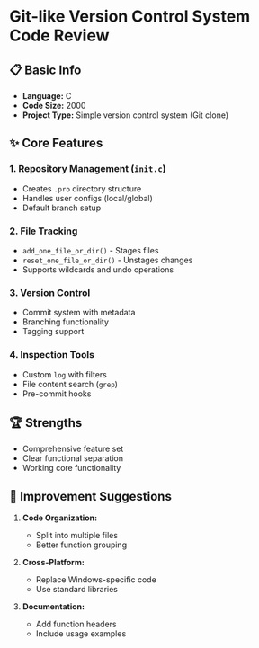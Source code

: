 # Git-like Version Control System Code Review

## 📋 Basic Info
- **Language:** C
- **Code Size:** 2000
- **Project Type:** Simple version control system (Git clone)

## ✨ Core Features

### 1. Repository Management (`init.c`)
- Creates `.pro` directory structure
- Handles user configs (local/global)
- Default branch setup

### 2. File Tracking
- `add_one_file_or_dir()` - Stages files
- `reset_one_file_or_dir()` - Unstages changes
- Supports wildcards and undo operations

### 3. Version Control
- Commit system with metadata
- Branching functionality
- Tagging support

### 4. Inspection Tools
- Custom `log` with filters
- File content search (`grep`)
- Pre-commit hooks

## 🏆 Strengths
- Comprehensive feature set
- Clear functional separation
- Working core functionality

## 🔧 Improvement Suggestions
1. **Code Organization:**
   - Split into multiple files
   - Better function grouping

2. **Cross-Platform:**
   - Replace Windows-specific code
   - Use standard libraries

3. **Documentation:**
   - Add function headers
   - Include usage examples
